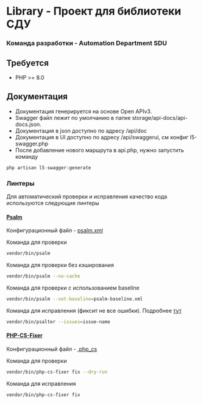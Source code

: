 # Library - Проект для библиотеки СДУ
### Команда разработки - Automation Department SDU

## Требуется
- PHP >= 8.0

## Документация
* Документация генерируется на основе Open APIv3. 
* Swagger файл лежит по умолчанию в папке storage/api-docs/api-docs.json.
* Документация в json доступно по адресу /api/doc
* Документация в UI доступно по адресу /api/swaggerui, см конфиг l5-swagger.php
* После добавление нового маршрута в api.php, нужно запустить команду
```php
php artisan l5-swagger:generate
```

### Линтеры

Для автоматический проверки и исправления качество кода используются следующие линтеры

#### [Psalm](https://psalm.dev/)

Конфигурационный файл - [psalm.xml](psalm.xml)
   
Команда для проверки

```sh
vendor/bin/psalm
```

Команда для проверки без кэширования

```sh
vendor/bin/psalm --no-cache
```

Команда для проверки с использованием baseline

```sh
vendor/bin/psalm --set-baseline=psalm-baseline.xml
```

Команда для исправления (фиксит не все ошибки). Подробнее [тут](https://psalm.dev/docs/manipulating_code/fixing/)

```sh
vendor/bin/psalter --issues=issue-name
```   
   
#### [PHP-CS-Fixer](https://github.com/FriendsOfPHP/PHP-CS-Fixer) 

Конфигурационный файл - [.php_cs](.php_cs)
   
Команда для проверки

```sh
vendor/bin/php-cs-fixer fix --dry-run
```

Команда для исправления

```sh
vendor/bin/php-cs-fixer fix
```
